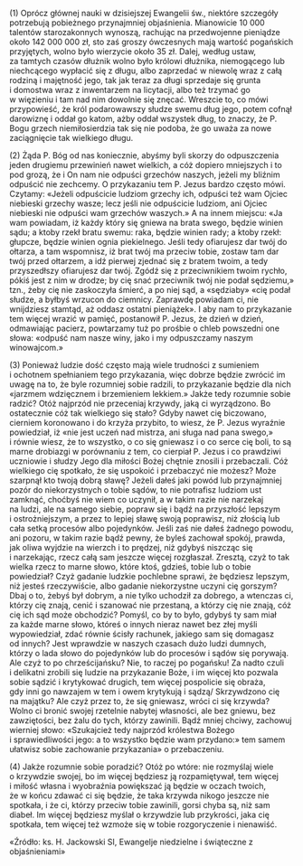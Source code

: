 
\(1\) Oprócz głównej nauki w dzisiejszej Ewangelii św., niektóre
szczegóły potrzebują pobieżnego przynajmniej objaśnienia. Mianowicie
10 000 talentów starozakonnych wynoszą, rachując na przedwojenne
pieniądze około 142 000 000 zł, sto zaś groszy ówczesnych mają wartość
pogańskich przyjętych, wolno było wierzycie około 35 zł. Dalej, według
ustaw, za tamtych czasów dłużnik wolno było królowi dłużnika,
niemogącego lub niechcącego wypłacić się z długu, albo zaprzedać
w niewolę wraz z całą rodziną i majętność jego, tak jak teraz za długi
sprzedaje się grunta i domostwa wraz z inwentarzem na licytacji, albo
też trzymać go w więzieniu i tam nad nim dowolnie się znęcać. Wreszcie
to, co mówi przypowieść, że król podarowawszy słudze swemu dług jego,
potem cofnął darowiznę i oddał go katom, ażby oddał wszystek dług,
to znaczy, że P. Bogu grzech niemiłosierdzia tak się nie podoba, że go
uważa za nowe zaciągnięcie tak wielkiego długu.

\(2\) Żąda P. Bóg od nas koniecznie, abyśmy byli skorzy do odpuszczenia
jeden drugiemu przewinień nawet wielkich, a cóż dopiero mniejszych i to
pod grozą, że i On nam nie odpuści grzechów naszych, jeżeli my bliźnim
odpuścić nie zechcemy. O przykazaniu tem P. Jezus bardzo często mówi.
Czytamy: «Jeżeli odpuścicie ludziom grzechy ich, odpuści też wam Ojciec
niebieski grzechy wasze; lecz jeśli nie odpuścicie ludziom, ani Ojciec
niebieski nie odpuści wam grzechów waszych.» A na innem miejscu: «Ja wam
powiadam, iż każdy który się gniewa na brata swego, będzie winien sądu;
a ktoby rzekł bratu swemu: raka, będzie winien rady; a ktoby rzekł:
głupcze, będzie winien ognia piekielnego. Jeśli tedy ofiarujesz dar
twój do ołtarza, a tam wspomnisz, iż brat twój ma przeciw tobie, zostaw
tam dar twój przed ołtarzem, a idź pierwej zjednać się z bratem twoim,
a tedy przyszedłszy ofiarujesz dar twój. Zgódź się z przeciwnikiem twoim
rychło, pókiś jest z nim w drodze; by cię snać przeciwnik twój nie podał
sędziemu,» tzn., żeby cię nie zaskoczyła śmierć, a po niej sąd,
a «sędziaby» «cię podał słudze, a byłbyś wrzucon do ciemnicy. Zaprawdę
powiadam ci, nie wnijdziesz stamtąd, aż oddasz ostatni pieniążek». I aby
nam to przykazanie tem więcej wrazić w pamięć, postanowił P. Jezus,
że dzień w dzień, odmawiając pacierz, powtarzamy tuż po prośbie o chleb
powszedni one słowa: «odpuść nam nasze winy, jako i my odpuszczamy
naszym winowajcom.»

\(3\) Ponieważ ludzie dość często mają wiele trudności z sumieniem
i ochotnem spełnianiem tego przykazania, więc dobrze będzie zwrócić im
uwagę na to, że byle rozumniej sobie radzili, to przykazanie będzie dla
nich «jarzmem wdzięcznem i brzemieniem lekkiem.» Jakże tedy rozumnie
sobie radzić? Otóż najprzód nie przeceniaj krzywdy, jaką ci wyrządzono.
Bo ostatecznie cóż tak wielkiego się stało? Gdyby nawet cię biczowano,
cierniem koronowano i do krzyża przybito, to wiesz, że P. Jezus wyraźnie
powiedział, iż «nie jest uczeń nad mistrza, ani sługa nad pana swego,»
i równie wiesz, że to wszystko, o co się gniewasz i o co serce cię boli,
to są marne drobiazgi w porównaniu z tem, co cierpiał P. Jezus i co
prawdziwi uczniowie i słudzy Jego dla miłości Bożej chętnie znosili
i przebaczali. Cóż wielkiego cię spotkało, że się uspokoić i przebaczyć
nie możesz? Może szarpnął kto twoją dobrą sławę? Jeżeli dałeś jaki powód
lub przynajmniej pozór do niekorzystnych o tobie sądów, to nie potrafisz
ludziom ust zamknąć, choćbyś nie wiem co uczynił, a w takim razie nie
narzekaj na ludzi, ale na samego siebie, popraw się i bądź na przyszłość
lepszym i ostrożniejszym, a przez to lepiej sławę swoją poprawisz, niż
złością lub cała setką procesów albo pojedynków. Jeśli zaś nie dałeś
żadnego powodu, ani pozoru, w takim razie bądź pewny, że byleś zachował
spokój, prawda, jak oliwa wyjdzie na wierzch i to prędzej, niż
gdybyś niszcząc się i narzekając, rzecz całą sam jeszcze więcej
rozgłaszał. Zresztą, czyż to tak wielka rzecz to marne słowo, które
ktoś, gdzieś, tobie lub o tobie powiedział? Czyż gadanie ludzkie
pochlebne sprawi, że będziesz lepszym, niż jesteś rzeczywiście, albo
gadanie niekorzystne uczyni cię gorszym? Dbaj o to, żebyś był dobrym,
a nie tylko uchodził za dobrego, a wtenczas ci, którzy cię znają, cenić
i szanować nie przestaną, a którzy cię nie znają, cóż cię ich sąd może
obchodzić? Pomyśl, co by to było, gdybyś ty sam miał za każde marne
słowo, któreś o innych nieraz nawet bez złej myśli wypowiedział, zdać
równie ścisły rachunek, jakiego sam się domagasz od innych? Jest
wprawdzie w naszych czasach dużo ludzi dumnych, którzy o lada słowo
do pojedynków lub do procesów i sądów się porywają. Ale czyż to po
chrześcijańsku? Nie, to raczej po pogańsku! Za nadto czuli i delikatni
zrobili się ludzie na przykazanie Boże, i im więcej kto pozwala sobie
sądzić i krytykować drugich, tem więcej pospolicie się obraża, gdy inni
go nawzajem w tem i owem krytykują i sądzą/ Skrzywdzono cię na majątku?
Ale czyż przez to, że się gniewasz, wróci ci się krzywda? Wolno ci
bronić swojej rzetelnie nabytej własności, ale bez gniewu, bez
zawziętości, bez żalu do tych, którzy zawinili. Bądź mniej chciwy,
zachowuj wierniej słowo: «Szukajcież tedy najprzód królestwa Bożego
i sprawiedliwości jego: a to wszystko będzie wam przydano:» tem samem
ułatwisz sobie zachowanie przykazania» o przebaczeniu.

\(4\) Jakże rozumnie sobie poradzić? Otóż po wtóre: nie rozmyślaj wiele
o krzywdzie swojej, bo im więcej będziesz ją rozpamiętywał, tem więcej
i miłość własna i wyobraźnia powiększać ją będzie w oczach twoich,
że w końcu zdawać ci się będzie, że taka krzywda nikogo jeszcze nie
spotkała, i że ci, którzy przeciw tobie zawinili, gorsi chyba są, niż
sam diabeł. Im więcej będziesz myślał o krzywdzie lub przykrości, jaka
cię spotkała, tem więcej też wzmoże się w tobie rozgoryczenie
i nienawiść.

«Źródło: ks. H. Jackowski SI, Ewangelje niedzielne i świąteczne z objaśnieniami»

